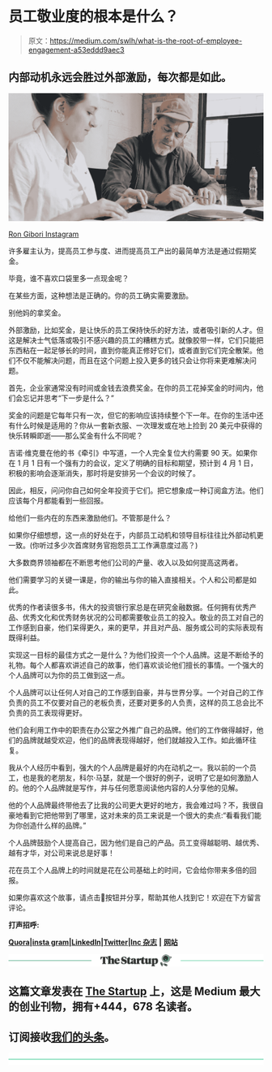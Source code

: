 # 员工敬业度的根本是什么？

> 原文：<https://medium.com/swlh/what-is-the-root-of-employee-engagement-a53eddd9aec3>

## 内部动机永远会胜过外部激励，每次都是如此。

![](img/dc1a34305c6c066cd2eccd0413b0c999.png)

[Ron Gibori Instagram](https://www.instagram.com/rgibori/)

许多雇主认为，提高员工参与度、进而提高员工产出的最简单方法是通过假期奖金。

毕竟，谁不喜欢口袋里多一点现金呢？

在某些方面，这种想法是正确的。你的员工确实需要激励。

别他妈的拿奖金。

外部激励，比如奖金，是让快乐的员工保持快乐的好方法，或者吸引新的人才。但这是解决士气低落或吸引不感兴趣的员工的糟糕方式。就像胶带一样，它们只能把东西粘在一起足够长的时间，直到你能真正修好它们，或者直到它们完全散架。他们不仅不能解决问题，而且在这个问题上投入更多的钱只会让你将来更难解决问题。

首先，企业家通常没有时间或金钱去浪费奖金。在你的员工花掉奖金的时间内，他们会忘记并思考“下一步是什么？”

奖金的问题是它每年只有一次，但它的影响应该持续整个下一年。在你的生活中还有什么时候是适用的？你从一套新衣服、一次理发或在地上捡到 20 美元中获得的快乐转瞬即逝——那么奖金有什么不同呢？

吉诺·维克曼在他的书《牵引》中写道，一个人完全复位大约需要 90 天。如果你在 1 月 1 日有一个强有力的会议，定义了明确的目标和期望，预计到 4 月 1 日，积极的影响会逐渐消失，那时将是安排另一个会议的时候了。

因此，相反，问问你自己如何全年投资于它们。把它想象成一种订阅盒方法。他们应该每个月都能看到一些回报。

给他们一些内在的东西来激励他们。不管那是什么？

如果你仔细想想，这一点的好处在于，内部员工动机和领导目标往往比外部动机更一致。(你听过多少次首席财务官抱怨员工工作满意度过高？)

大多数商界领袖都在不断思考他们公司的产量、收入以及如何提高这两者。

他们需要学习的关键一课是，你的输出与你的输入直接相关。个人和公司都是如此。

优秀的作者读很多书，伟大的投资银行家总是在研究金融数据。任何拥有优秀产品、优秀文化和优秀财务状况的公司都需要敬业员工的投入。敬业的员工对自己的工作感到自豪，他们呆得更久，来的更早，并且对产品、服务或公司的实际表现有既得利益。

实现这一目标的最佳方式之一是什么？为他们投资一个个人品牌。这是不断给予的礼物。每个人都喜欢讲述自己的故事，他们喜欢谈论他们擅长的事情。一个强大的个人品牌可以为你的员工做到这一点。

个人品牌可以让任何人对自己的工作感到自豪，并与世界分享。一个对自己的工作负责的员工不仅要对自己的老板负责，还要对更多的人负责，这样的员工总会比不负责的员工表现得更好。

他们会利用工作中的职责在办公室之外推广自己的品牌。他们的工作做得越好，他们的品牌就越受欢迎，他们的品牌表现得越好，他们就越投入工作。如此循环往复。

我从个人经历中看到，强大的个人品牌是最好的内在动机之一。我以前的一个员工，也是我的老朋友，科尔·马瑟，就是一个很好的例子，说明了它是如何激励人的。他的个人品牌就是写作，并与任何愿意阅读他内容的人分享他的见解。

他的个人品牌最终带他去了比我的公司更大更好的地方，我会难过吗？不，我很自豪地看到它把他带到了哪里，这对未来的员工来说是一个很大的卖点:“看看我们能为你创造什么样的品牌。”

个人品牌鼓励个人提高自己，因为他们是自己的产品。员工变得越聪明、越优秀、越有才华，对公司来说总是好事！

花在员工个人品牌上的时间就是花在公司基础上的时间，它会给你带来多倍的回报。

如果你喜欢这个故事，请点击👏按钮并分享，帮助其他人找到它！欢迎在下方留言评论。

**打声招呼:**

[**Quora**](https://www.quora.com/profile/Ron-Gibori-1)**|**[**insta gram**](https://www.instagram.com/rgibori/)**|**[**LinkedIn**](https://www.linkedin.com/in/rongibori/)**|**[**Twitter**](https://twitter.com/rongibori)**|**[**Inc 杂志**](https://www.inc.com/author/ron-gibori) **|** [**网站**](http://www.idea-booth.com)

[![](img/308a8d84fb9b2fab43d66c117fcc4bb4.png)](https://medium.com/swlh)

## 这篇文章发表在 [The Startup](https://medium.com/swlh) 上，这是 Medium 最大的创业刊物，拥有+444，678 名读者。

## 订阅接收[我们的头条](https://growthsupply.com/the-startup-newsletter/)。

[![](img/b0164736ea17a63403e660de5dedf91a.png)](https://medium.com/swlh)